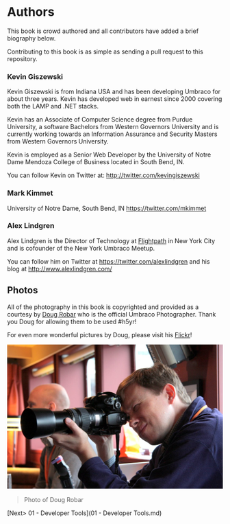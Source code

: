 # Authors
This book is crowd authored and all contributors have added a brief biography  below.

Contributing to this book is as simple as sending a pull request to this repository.

### Kevin Giszewski
Kevin Giszewski is from Indiana USA and has been developing Umbraco for about three years.  Kevin has developed web in earnest since 2000 covering both the LAMP and .NET stacks. 

Kevin has an Associate of Computer Science degree from Purdue University, a software Bachelors from Western Governors University and is currently working towards an Information Assurance and Security Masters from Western Governors University.

Kevin is employed as a Senior Web Developer by the University of Notre Dame Mendoza College of Business located in South Bend, IN.

You can follow Kevin on Twitter at: http://twitter.com/kevingiszewski

### Mark Kimmet
University of Notre Dame, South Bend, IN
https://twitter.com/mkimmet

### Alex Lindgren
Alex Lindgren is the Director of Technology at [Flightpath](http://www.flightpath.com/) in New York City and is cofounder of the New York Umbraco Meetup.

You can follow him on Twitter at https://twitter.com/alexlindgren and his blog at http://www.alexlindgren.com/

## Photos
All of the photography in this book is copyrighted and provided as a courtesy by [Doug Robar](https://twitter.com/drobar) who is the official Umbraco Photographer.  Thank you Doug for allowing them to be used #h5yr!

For even more wonderful pictures by Doug, please visit his [Flickr](https://www.flickr.com/photos/percipientstudios/sets/with/72157605372962113)!

![4372945716_0cecd1e8c2_o.jpg](assets/4372945716_0cecd1e8c2_o.jpg)

>Photo of Doug Robar

[Next> 01 - Developer Tools](01 - Developer Tools.md)

